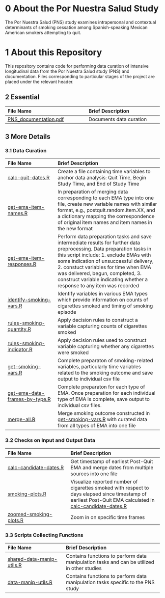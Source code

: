 # 0 About the Por Nuestra Salud Study

The Por Nuestra Salud (PNS) study examines intrapersonal and contextual determinants of smoking cessation among Spanish-speaking Mexican American smokers attempting to quit.

# 1 About this Repository

This repository contains code for performing data curation of intensive longitudinal data from the Por Nuestra Salud study (PNS) and documentation. Files corresponding to particular stages of the project are placed under the relevant header.


## 2 Essential

| <img height=0 width=500> File Name <img height=0 width=500> | <img height=0 width=900> Brief Description <img height=0 width=900> |
|:-----------------------------|:-----------------------------------------------------------|
| [PNS_documentation.pdf](https://github.com/jamieyap/MARS/blob/master/PNS_documentation.pdf) | Documents data curation |

## 3 More Details

### 3.1 Data Curation

| <img height=0 width=500> File Name <img height=0 width=500> | <img height=0 width=900> Brief Description <img height=0 width=900> |
|:-----------------------------|:-----------------------------------------------------------|
| [calc-quit-dates.R](https://github.com/jamieyap/MARS/blob/master/scripts-studies/calc-quit-dates.R) | Create a file containing time variables to anchor data analysis: Quit Time, Begin Study Time, and End of Study Time |
| [get-ema-item-names.R](https://github.com/jamieyap/MARS/blob/master/scripts-studies/get-ema-item-names.R) | In preparation of merging data corresponding to each EMA type into one file, create new variable names with similar format, e.g., postquit.random.item.XX, and a dictionary mapping the correspondence of original item names and item names in the new format |
| [get-ema-item-responses.R](https://github.com/jamieyap/MARS/blob/master/scripts-studies/get-ema-item-responses.R) | Perform data preparation tasks and save intermediate results for further data preprocessing. Data preparation tasks in this script include: 1. exclude EMAs with some indication of unsuccessful delivery, 2. constuct variables for time when EMA was delivered, begun, completed, 3. construct variable indicating whether a response to any item was recorded |
| [identify-smoking-vars.R](https://github.com/jamieyap/MARS/blob/master/scripts-studies/identify-smoking-vars.R) | Identify variables in various EMA types which provide information on counts of cigarettes smoked and timing of smoking episode |
| [rules-smoking-quantity.R](https://github.com/jamieyap/MARS/blob/master/scripts-studies/rules-smoking-quantity.R) | Apply decision rules to construct a variable capturing counts of cigarettes smoked |
| [rules-smoking-indicator.R](https://github.com/jamieyap/MARS/blob/master/scripts-studies/rules-smoking-indicator.R) | Apply decision rules used to construct variable capturing whether any cigarettes were smoked |
| [get-smoking-vars.R](https://github.com/jamieyap/MARS/blob/master/scripts-studies/get-smoking-vars.R) | Complete preparaton of smoking-related variables, particularly time variables related to the smoking outcome and save output to individual csv file |
| [get-ema-data-frames-by-type.R](https://github.com/jamieyap/MARS/blob/master/scripts-studies/get-ema-data-frames-by-type.R) | Complete preparaton for each type of EMA. Once preparation for each individual type of EMA is complete, save output to individual csv files. |
| [merge-all.R](https://github.com/jamieyap/MARS/blob/master/scripts-studies/merge-all.R) | Merge smoking outcome constructed in [get-smoking-vars.R](https://github.com/jamieyap/MARS/blob/master/scripts-studies/get-smoking-vars.R) with curated data from all types of EMA into one file |


### 3.2 Checks on Input and Output Data

| <img height=0 width=500> File Name <img height=0 width=500> | <img height=0 width=900> Brief Description <img height=0 width=900> |
|:-----------------------------|:-----------------------------------------------------------|
| [calc-candidate-dates.R](https://github.com/jamieyap/MARS/blob/master/scripts-studies/calc-candidate-dates.R) | Get timestamp of earliest Post-Quit EMA and merge dates from multiple sources into one file |
| [smoking-plots.R](https://github.com/jamieyap/MARS/blob/master/scripts-studies/smoking-plots.R) | Visualize reported number of cigarettes smoked with respect to days elapsed since timestamp of earliest Post-Quit EMA calculated in [calc-candidate-dates.R](https://github.com/jamieyap/MARS/blob/master/scripts-studies/calc-candidate-dates.R) |
| [zoomed-smoking-plots.R](https://github.com/jamieyap/MARS/blob/master/scripts-studies/zoomed-smoking-plots.R) | Zoom in on specific time frames |

### 3.3 Scripts Collecting Functions

| <img height=0 width=500> File Name <img height=0 width=500> | <img height=0 width=900> Brief Description <img height=0 width=900> |
|:-----------------------------|:-----------------------------------------------------------|
| [shared-data-manip-utils.R](https://github.com/jamieyap/MARS/blob/master/scripts-shared/shared-data-manip-utils.R) | Contains functions to perform data manipulation tasks and can be utilized in other studies |
| [data-manip-utils.R](https://github.com/jamieyap/MARS/blob/master/scripts-studies/data-manip-utils.R) | Contains functions to perform data manipulation tasks specific to the PNS study |


